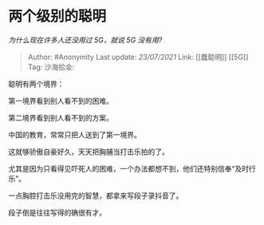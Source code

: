 # 两个级别的聪明
*为什么现在许多人还没用过 5G，就说 5G 没有用?*

> Author: #Anonymity
> Last update: *23/07/2021*
> Link: [[蠢聪明]] [[5G]]
> Tag:
> 沙海拾金:

聪明有两个境界：

第一境界看到别人看不到的困难。

第二境界看到别人看不到的方案。

中国的教育，常常只把人送到了第一境界。

这就够骄傲自豪好久，天天把胸脯当打击乐拍的了。

尤其是因为只看得见吓死人的困难，一个办法都想不到，他们还特别信奉“及时行乐”。

一点胸腔打击乐没用完的智慧，都拿来写段子录抖音了。

段子倒是往往写得的确很有才。
